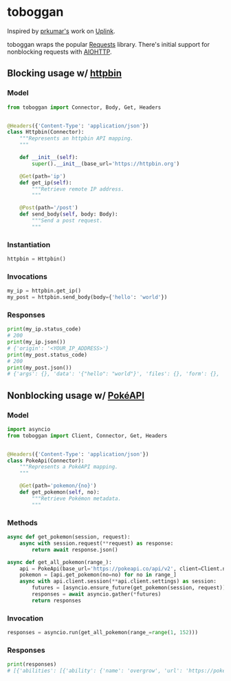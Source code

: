 # toboggan

Inspired by [prkumar's](https://github.com/prkumar) work on [Uplink](https://github.com/prkumar/uplink).

toboggan wraps the popular [Requests](https://github.com/psf/requests) library.  There's initial support for nonblocking requests with [AIOHTTP](https://github.com/aio-libs/aiohttp).

## Blocking usage w/ [httpbin](https://github.com/postmanlabs/httpbin)

### Model

``` python
from toboggan import Connector, Body, Get, Headers


@Headers({'Content-Type': 'application/json'})
class Httpbin(Connector):
    """Represents an httpbin API mapping.
    """

	def __init__(self):
		super().__init__(base_url='https://httpbin.org')

	@Get(path='ip')
	def get_ip(self):
		"""Retrieve remote IP address.
		"""

	@Post(path='/post')
    def send_body(self, body: Body):
        """Send a post request.
        """

```

### Instantiation

``` python
httpbin = Httpbin()

```

### Invocations

``` python
my_ip = httpbin.get_ip()
my_post = httpbin.send_body(body={'hello': 'world'})

```

### Responses

``` python
print(my_ip.status_code)
# 200
print(my_ip.json())
# {'origin': '<YOUR_IP_ADDRESS>'}
print(my_post.status_code)
# 200
print(my_post.json())
# {'args': {}, 'data': '{"hello": "world"}', 'files': {}, 'form': {}, 'headers': {'Accept': '*/*', 'Accept-Encoding': 'gzip, deflate, br', 'Content-Length': '18', 'Content-Type': 'application/json', 'Host': 'httpbin.org', 'User-Agent': 'python-requests/2.28.2'}, 'json': {'hello': 'world'}, 'origin': '<YOUR_IP_ADDRESS>', 'url': 'https://httpbin.org/post'}

```

## Nonblocking usage w/ [PokéAPI](https://pokeapi.co/)

### Model

``` python
import asyncio
from toboggan import Client, Connector, Get, Headers


@Headers({'Content-Type': 'application/json'})
class PokeApi(Connector):
    """Represents a PokéAPI mapping.
    """

	@Get(path='pokemon/{no}')
	def get_pokemon(self, no):
		"""Retrieve Pokémon metadata.
		"""

```

### Methods

``` python
async def get_pokemon(session, request):
    async with session.request(**request) as response:
        return await response.json()

async def get_all_pokemon(range_):
    api = PokeApi(base_url='https://pokeapi.co/api/v2', client=Client.nonblock())
    pokemon = [api.get_pokemon(no=no) for no in range_]
    async with api.client.session(**api.client.settings) as session:
        futures = [asyncio.ensure_future(get_pokemon(session, request)) for request in pokemon]
        responses = await asyncio.gather(*futures)
        return responses

```

### Invocation

``` python
responses = asyncio.run(get_all_pokemon(range_=range(1, 152)))

```

### Responses

``` python
print(responses)
# [{'abilities': [{'ability': {'name': 'overgrow', 'url': 'https://pokeapi.co/api/v2/ability/65/'}, 'is_hidden': False, 'slot': 1}, {'ability': {'name': 'chlorophyll', 'url': 'https://pokeapi.co/api/v2/ability/34/'}, 'is_hidden': True, 'slot': 3}], 'base_experience': 64, 'forms': [{'name': 'bulbasaur', ...}]

```
